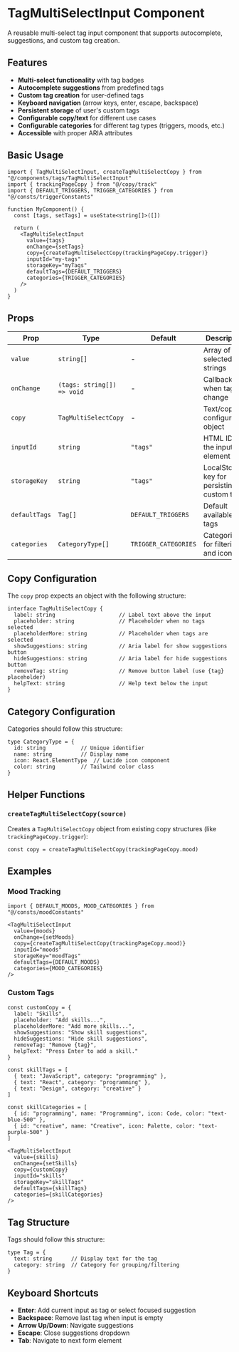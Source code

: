 # TagMultiSelectInput Component

A reusable multi-select tag input component that supports autocomplete, suggestions, and custom tag creation.

## Features

- **Multi-select functionality** with tag badges
- **Autocomplete suggestions** from predefined tags
- **Custom tag creation** for user-defined tags
- **Keyboard navigation** (arrow keys, enter, escape, backspace)
- **Persistent storage** of user's custom tags
- **Configurable copy/text** for different use cases
- **Configurable categories** for different tag types (triggers, moods, etc.)
- **Accessible** with proper ARIA attributes

## Basic Usage

```tsx
import { TagMultiSelectInput, createTagMultiSelectCopy } from "@/components/tags/TagMultiSelectInput"
import { trackingPageCopy } from "@/copy/track"
import { DEFAULT_TRIGGERS, TRIGGER_CATEGORIES } from "@/consts/triggerConstants"

function MyComponent() {
  const [tags, setTags] = useState<string[]>([])

  return (
    <TagMultiSelectInput
      value={tags}
      onChange={setTags}
      copy={createTagMultiSelectCopy(trackingPageCopy.trigger)}
      inputId="my-tags"
      storageKey="myTags"
      defaultTags={DEFAULT_TRIGGERS}
      categories={TRIGGER_CATEGORIES}
    />
  )
}
```

## Props

| Prop | Type | Default | Description |
|------|------|---------|-------------|
| `value` | `string[]` | - | Array of selected tag strings |
| `onChange` | `(tags: string[]) => void` | - | Callback when tags change |
| `copy` | `TagMultiSelectCopy` | - | Text/copy configuration object |
| `inputId` | `string` | `"tags"` | HTML ID for the input element |
| `storageKey` | `string` | `"tags"` | LocalStorage key for persisting custom tags |
| `defaultTags` | `Tag[]` | `DEFAULT_TRIGGERS` | Default available tags |
| `categories` | `CategoryType[]` | `TRIGGER_CATEGORIES` | Categories for filtering and icons |

## Copy Configuration

The `copy` prop expects an object with the following structure:

```tsx
interface TagMultiSelectCopy {
  label: string                    // Label text above the input
  placeholder: string              // Placeholder when no tags selected
  placeholderMore: string          // Placeholder when tags are selected
  showSuggestions: string          // Aria label for show suggestions button
  hideSuggestions: string          // Aria label for hide suggestions button
  removeTag: string                // Remove button label (use {tag} placeholder)
  helpText: string                 // Help text below the input
}
```

## Category Configuration

Categories should follow this structure:

```tsx
type CategoryType = {
  id: string           // Unique identifier
  name: string         // Display name
  icon: React.ElementType  // Lucide icon component
  color: string        // Tailwind color class
}
```

## Helper Functions

### `createTagMultiSelectCopy(source)`

Creates a `TagMultiSelectCopy` object from existing copy structures (like `trackingPageCopy.trigger`):

```tsx
const copy = createTagMultiSelectCopy(trackingPageCopy.mood)
```

## Examples

### Mood Tracking

```tsx
import { DEFAULT_MOODS, MOOD_CATEGORIES } from "@/consts/moodConstants"

<TagMultiSelectInput
  value={moods}
  onChange={setMoods}
  copy={createTagMultiSelectCopy(trackingPageCopy.mood)}
  inputId="moods"
  storageKey="moodTags"
  defaultTags={DEFAULT_MOODS}
  categories={MOOD_CATEGORIES}
/>
```

### Custom Tags

```tsx
const customCopy = {
  label: "Skills",
  placeholder: "Add skills...",
  placeholderMore: "Add more skills...",
  showSuggestions: "Show skill suggestions",
  hideSuggestions: "Hide skill suggestions", 
  removeTag: "Remove {tag}",
  helpText: "Press Enter to add a skill."
}

const skillTags = [
  { text: "JavaScript", category: "programming" },
  { text: "React", category: "programming" },
  { text: "Design", category: "creative" }
]

const skillCategories = [
  { id: "programming", name: "Programming", icon: Code, color: "text-blue-500" },
  { id: "creative", name: "Creative", icon: Palette, color: "text-purple-500" }
]

<TagMultiSelectInput
  value={skills}
  onChange={setSkills}
  copy={customCopy}
  inputId="skills"
  storageKey="skillTags"
  defaultTags={skillTags}
  categories={skillCategories}
/>
```

## Tag Structure

Tags should follow this structure:

```tsx
type Tag = {
  text: string      // Display text for the tag
  category: string  // Category for grouping/filtering
}
```

## Keyboard Shortcuts

- **Enter**: Add current input as tag or select focused suggestion
- **Backspace**: Remove last tag when input is empty
- **Arrow Up/Down**: Navigate suggestions
- **Escape**: Close suggestions dropdown
- **Tab**: Navigate to next form element 